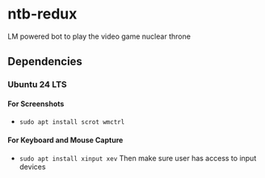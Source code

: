 # ntb-redux

LM powered bot to play the video game nuclear throne

## Dependencies

### Ubuntu 24 LTS

#### For Screenshots

- `sudo apt install scrot wmctrl`

#### For Keyboard and Mouse Capture

- `sudo apt install xinput xev`
  Then make sure user has access to input devices
